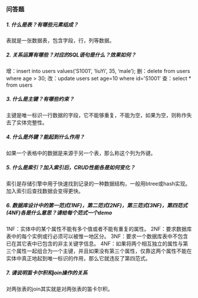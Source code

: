 ### 问答题
##### 1. 什么是表？有哪些元素组成？
表就是一张数据表，包含字段，行，列等数据。
##### 2. 关系运算有哪些？对应的SQL语句是什么？效果如何？
增：insert into users values(‘S1001’, ‘liuYi’, 35, ‘male’);
删：delete from users where age > 30;
改：update users set age=10 where id='S1001'
查：select * from users
##### 3. 什么是主键？有哪些约束？
主键是唯一标识一行数据的字段，它不能够重复，不能为空，如果为空，则称作失去了实体完整性。
##### 4. 什么是外键？能起到什么作用？
如果一个表格中的数据是来源于另一个表，那么称这个列为外键。
##### 5. 什么是索引？加入索引后，CRUD性能各是如何变化？
索引是存储引擎中用于快速找到记录的一种数据结构，一般用btree或hash实现。加入索引后查找数据会变得更快。
##### 6. 数据库设计中的第一范式(1NF)，第二范式(2NF)，第三范式(3NF)，第四范式(4NF)各是什么意思？请给每个范式一个demo
1NF：实体中的某个属性不能有多个值或者不能有重复的属性。
2NF：要求数据库表中的每个实例或行必须可以被惟一地区分。
3NF：要求一个数据库表中不包含已在其它表中已包含的非主关键字信息。
4NF：如果将两个相互独立的属性与第三个属性一起组合为一个主键，并且如果没有第三个属性，仅靠这两个属性不能在实体中真正地起到唯一标识的作用，那么它就违反了第四范式。
##### 7. 请说明笛卡尔积和join操作的关系
对两张表的join其实就是对两张表的笛卡尔积。